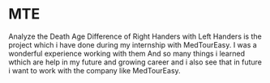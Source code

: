 # MTE
Analyze the Death Age Difference of Right Handers with Left Handers is the project which i have done during my internship with MedTourEasy. I was a wonderful experience working with them
And so many things i learned wthich are help in my future and growing career and  i also see that in future i want to work with the company like MedTourEasy.
